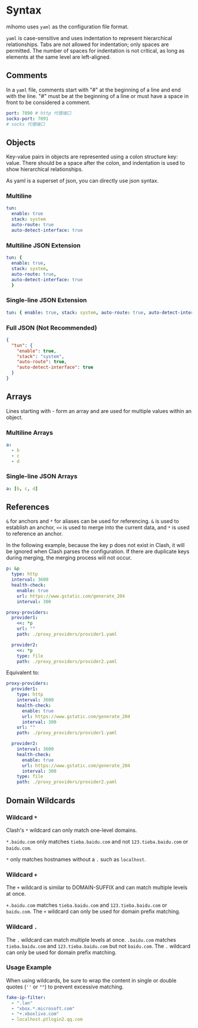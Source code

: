 # Syntax

mihomo uses `yaml` as the configuration file format.

`yaml` is case-sensitive and uses indentation to represent hierarchical relationships. Tabs are not allowed for indentation; only spaces are permitted. The number of spaces for indentation is not critical, as long as elements at the same level are left-aligned.

## Comments

In a `yaml` file, comments start with "#" at the beginning of a line and end with the line. "#" must be at the beginning of a line or must have a space in front to be considered a comment.

```{.yaml linenums="1"}
port: 7890 # http 代理端口
socks-port: 7891
# socks 代理端口
```

## Objects

Key-value pairs in objects are represented using a colon structure key: value. There should be a space after the colon, and indentation is used to show hierarchical relationships.

As yaml is a superset of json, you can directly use json syntax.

### Multiline

```{.yaml linenums="1"}
tun:
  enable: true
  stack: system
  auto-route: true
  auto-detect-interface: true
```

### Multiline JSON Extension

```{.yaml linenums="1"}
tun: { 
  enable: true,
  stack: system,
  auto-route: true,
  auto-detect-interface: true
  }
```

### Single-line JSON Extension

```{.yaml linenums="1"}
tun: { enable: true, stack: system, auto-route: true, auto-detect-interface: true}
```

### Full JSON (Not Recommended)

```{.json linenums="1"}
{
  "tun": {
    "enable": true,
    "stack": "system",
    "auto-route": true,
    "auto-detect-interface": true
  }
}
```

## Arrays

Lines starting with - form an array and are used for multiple values within an object.

### Multiline Arrays

```{.yaml linenums="1"}
a:
  - b
  - c
  - d
```

### Single-line JSON Arrays

```{.yaml linenums="1"}
a: [b, c, d]
```

## References

`&` for anchors and `*` for aliases can be used for referencing. `&` is used to establish an anchor, `<<` is used to merge into the current data, and `*` is used to reference an anchor.

In the following example, because the key p does not exist in Clash, it will be ignored when Clash parses the configuration. If there are duplicate keys during merging, the merging process will not occur.

```{.yaml linenums="1"}
p: &p
  type: http
  interval: 3600
  health-check:
    enable: true
    url: https://www.gstatic.com/generate_204
    interval: 300

proxy-providers:
  provider1:
    <<: *p
    url: ""
    path: ./proxy_providers/provider1.yaml

  provider2:
    <<: *p
    type: file
    path: ./proxy_providers/provider2.yaml
```

Equivalent to:

```{.yaml linenums="1"}
proxy-providers:
  provider1:
    type: http
    interval: 3600
    health-check:
      enable: true
      url: https://www.gstatic.com/generate_204
      interval: 300
    url: ""
    path: ./proxy_providers/provider1.yaml

  provider2:
    interval: 3600
    health-check:
      enable: true
      url: https://www.gstatic.com/generate_204
      interval: 300
    type: file
    path: ./proxy_providers/provider2.yaml
```

## Domain Wildcards

### Wildcard `*`

Clash's `*` wildcard can only match one-level domains.

`*.baidu.com` only matches `tieba.baidu.com` and not `123.tieba.baidu.com` or `baidu.com`.

`*` only matches hostnames without a `.` such as `localhost`.

### Wildcard `+`

The `+` wildcard is similar to DOMAIN-SUFFIX and can match multiple levels at once.

`+.baidu.com` matches `tieba.baidu.com` and `123.tieba.baidu.com` or `baidu.com`. The `+` wildcard can only be used for domain prefix matching.

### Wildcard `.`

The `.` wildcard can match multiple levels at once.
`.baidu.com` matches `tieba.baidu.com` and `123.tieba.baidu.com` but not `baidu.com`. The `.` wildcard can only be used for domain prefix matching.

### Usage Example

When using wildcards, be sure to wrap the content in single or double quotes (`''` or `""`) to prevent excessive matching.

```{.yaml linenums="1"}
fake-ip-filter:
  - ".lan"
  - "xbox.*.microsoft.com"
  - "+.xboxlive.com"
  - localhost.ptlogin2.qq.com
```

<!-- 
## Time Format

Mihome supports two time formats: integer and duration.

=== "Integer format"
    ```{.yaml linenums="1"}
    interval: 3600
    ```

=== "Duration format"
    ```{.yaml linenums="1"}
    interval: 1h
    ```
-->
